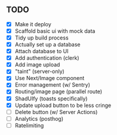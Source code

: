 
## TODO

- [X] Make it deploy
- [X] Scaffold basic ui with mock data
- [X] Tidy up build process
- [X] Actually set up a database
- [X] Attach database to UI
- [X] Add authentication (clerk)
- [X] Add image upload
- [X] "taint" (server-only)
- [X] Use Next/Image component
- [X] Error management (w/ Sentry)
- [X] Routing/image page (parallel route)
- [X] ShadUIfy (toasts specifically)
- [X] Update upload button to be less cringe
- [ ] Delete button (w/ Server Actions)
- [ ] Analytics (posthog)
- [ ] Ratelimiting 
